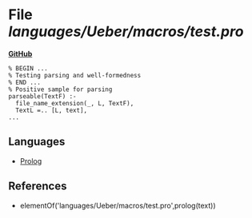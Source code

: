 # File _languages/Ueber/macros/test.pro_
**[GitHub](https://github.com/softlang/yas/blob/master/languages/Ueber/macros/test.pro)**
```
% BEGIN ...
% Testing parsing and well-formedness
% END ...
% Positive sample for parsing
parseable(TextF) :-  
  file_name_extension(_, L, TextF), 
  TextL =.. [L, text],
...
```

## Languages
* [Prolog](../languages/Prolog.md)

## References
* elementOf('languages/Ueber/macros/test.pro',prolog(text))
